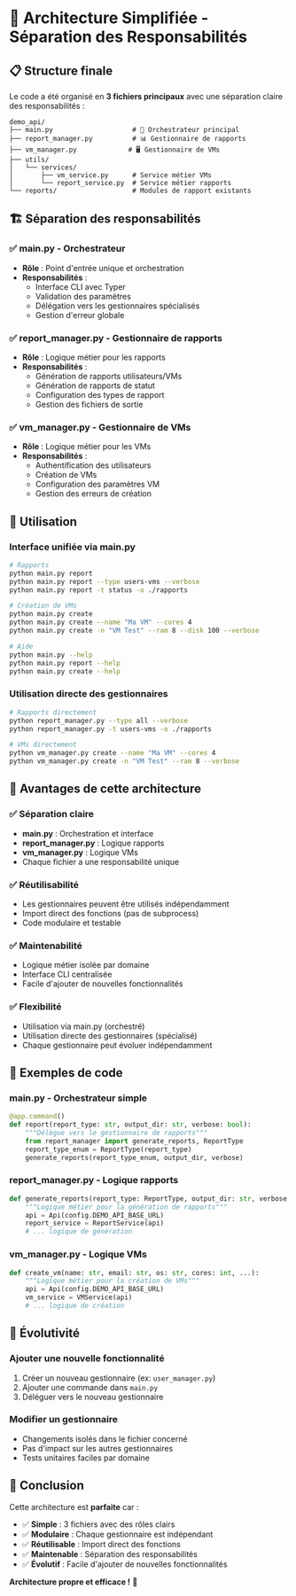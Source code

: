 # 🚀 Architecture Simplifiée - Séparation des Responsabilités

## 📋 Structure finale

Le code a été organisé en **3 fichiers principaux** avec une séparation claire des responsabilités :

```
demo_api/
├── main.py                    # 🎯 Orchestrateur principal
├── report_manager.py          # 📊 Gestionnaire de rapports
├── vm_manager.py             # 🖥️ Gestionnaire de VMs
├── utils/
│   └── services/
│       ├── vm_service.py      # Service métier VMs
│       └── report_service.py  # Service métier rapports
└── reports/                   # Modules de rapport existants
```

## 🏗️ Séparation des responsabilités

### ✅ **main.py** - Orchestrateur
- **Rôle** : Point d'entrée unique et orchestration
- **Responsabilités** :
  - Interface CLI avec Typer
  - Validation des paramètres
  - Délégation vers les gestionnaires spécialisés
  - Gestion d'erreur globale

### ✅ **report_manager.py** - Gestionnaire de rapports
- **Rôle** : Logique métier pour les rapports
- **Responsabilités** :
  - Génération de rapports utilisateurs/VMs
  - Génération de rapports de statut
  - Configuration des types de rapport
  - Gestion des fichiers de sortie

### ✅ **vm_manager.py** - Gestionnaire de VMs
- **Rôle** : Logique métier pour les VMs
- **Responsabilités** :
  - Authentification des utilisateurs
  - Création de VMs
  - Configuration des paramètres VM
  - Gestion des erreurs de création

## 🎯 Utilisation

### **Interface unifiée via main.py**
```bash
# Rapports
python main.py report
python main.py report --type users-vms --verbose
python main.py report -t status -o ./rapports

# Création de VMs
python main.py create
python main.py create --name "Ma VM" --cores 4
python main.py create -n "VM Test" --ram 8 --disk 100 --verbose

# Aide
python main.py --help
python main.py report --help
python main.py create --help
```

### **Utilisation directe des gestionnaires**
```bash
# Rapports directement
python report_manager.py --type all --verbose
python report_manager.py -t users-vms -o ./rapports

# VMs directement
python vm_manager.py create --name "Ma VM" --cores 4
python vm_manager.py create -n "VM Test" --ram 8 --verbose
```

## 🔧 Avantages de cette architecture

### ✅ **Séparation claire**
- **main.py** : Orchestration et interface
- **report_manager.py** : Logique rapports
- **vm_manager.py** : Logique VMs
- Chaque fichier a une responsabilité unique

### ✅ **Réutilisabilité**
- Les gestionnaires peuvent être utilisés indépendamment
- Import direct des fonctions (pas de subprocess)
- Code modulaire et testable

### ✅ **Maintenabilité**
- Logique métier isolée par domaine
- Interface CLI centralisée
- Facile d'ajouter de nouvelles fonctionnalités

### ✅ **Flexibilité**
- Utilisation via main.py (orchestré)
- Utilisation directe des gestionnaires (spécialisé)
- Chaque gestionnaire peut évoluer indépendamment

## 🎨 Exemples de code

### **main.py** - Orchestrateur simple
```python
@app.command()
def report(report_type: str, output_dir: str, verbose: bool):
    """Délègue vers le gestionnaire de rapports"""
    from report_manager import generate_reports, ReportType
    report_type_enum = ReportType(report_type)
    generate_reports(report_type_enum, output_dir, verbose)
```

### **report_manager.py** - Logique rapports
```python
def generate_reports(report_type: ReportType, output_dir: str, verbose: bool):
    """Logique métier pour la génération de rapports"""
    api = Api(config.DEMO_API_BASE_URL)
    report_service = ReportService(api)
    # ... logique de génération
```

### **vm_manager.py** - Logique VMs
```python
def create_vm(name: str, email: str, os: str, cores: int, ...):
    """Logique métier pour la création de VMs"""
    api = Api(config.DEMO_API_BASE_URL)
    vm_service = VMService(api)
    # ... logique de création
```

## 🚀 Évolutivité

### **Ajouter une nouvelle fonctionnalité**
1. Créer un nouveau gestionnaire (ex: `user_manager.py`)
2. Ajouter une commande dans `main.py`
3. Déléguer vers le nouveau gestionnaire

### **Modifier un gestionnaire**
- Changements isolés dans le fichier concerné
- Pas d'impact sur les autres gestionnaires
- Tests unitaires faciles par domaine

## 🎉 Conclusion

Cette architecture est **parfaite** car :

- ✅ **Simple** : 3 fichiers avec des rôles clairs
- ✅ **Modulaire** : Chaque gestionnaire est indépendant
- ✅ **Réutilisable** : Import direct des fonctions
- ✅ **Maintenable** : Séparation des responsabilités
- ✅ **Évolutif** : Facile d'ajouter de nouvelles fonctionnalités

**Architecture propre et efficace !** 🚀
